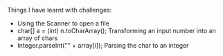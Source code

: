 Things I have learnt with challenges: 
- Using the Scanner to open a file
- char[] a = (int) n.toCharArray(); Transforming an input number into an array of chars
- Integer.parseInt("" + array[i]); Parsing the char to an integer
